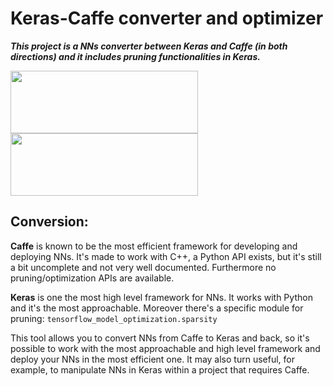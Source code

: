 # Keras-Caffe converter and optimizer
***This project is a NNs converter between Keras and Caffe (in both directions) and it includes pruning functionalities in Keras.***

<img src="https://images.exxactcorp.com/CMS/landing-page/resource-center/supported-software/logo/Deep-Learning/caffe.png" width="300" height="100"/>
<img src="https://miro.medium.com/fit/c/1838/551/0*BrC7o-KTt54z948C.jpg" width="300" height="100"/>

## Conversion:
**Caffe** is known to be the most efficient framework for developing and deploying NNs. It's made to work with C++, a Python API exists, but it's still a bit uncomplete and not very well documented. Furthermore no pruning/optimization APIs are available.

**Keras** is one the most high level framework for NNs. It works with Python and it's the most approachable. Moreover there's a specific module for pruning: ```tensorflow_model_optimization.sparsity```

This tool allows you to convert NNs from Caffe to Keras and back, so it's possible to work with the most approachable and high level framework and deploy your NNs in the most efficient one. It may also turn useful, for example, to manipulate NNs in Keras within a project that requires Caffe.